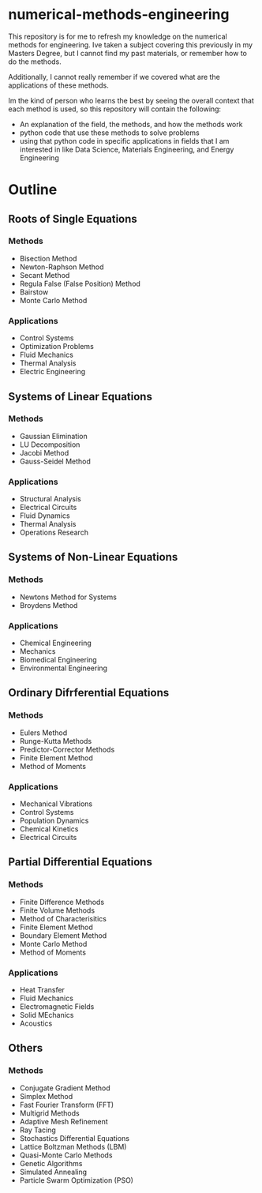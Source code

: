 # numerical-methods-engineering

This repository is for me to refresh my knowledge on the numerical methods for engineering. Ive taken a subject covering this previously in my Masters Degree, but I cannot find my past materials, or remember how to do the methods. 

Additionally, I cannot really remember if we covered what are the applications of these methods. 

Im the kind of person who learns the best by seeing the overall context that each method is used, so this repository will contain the following:

- An explanation of the field, the methods, and how the methods work
- python code that use these methods to solve problems
- using that python code in specific applications in fields that I am interested in like Data Science, Materials Engineering, and Energy Engineering 

# Outline
## Roots of Single Equations
### Methods
- Bisection Method
- Newton-Raphson Method
- Secant Method
- Regula False (False Position) Method
- Bairstow
- Monte Carlo Method

### Applications
- Control Systems
- Optimization Problems
- Fluid Mechanics
- Thermal Analysis
- Electric Engineering

## Systems of Linear Equations
### Methods
- Gaussian Elimination
- LU Decomposition
- Jacobi Method
- Gauss-Seidel Method

### Applications 
- Structural Analysis
- Electrical Circuits
- Fluid Dynamics
- Thermal Analysis
- Operations Research

## Systems of Non-Linear Equations
### Methods
- Newtons Method for Systems
- Broydens Method

### Applications
- Chemical Engineering
- Mechanics
- Biomedical Engineering
- Environmental Engineering

## Ordinary Difrferential Equations
### Methods
- Eulers Method
- Runge-Kutta Methods
- Predictor-Corrector Methods
- Finite Element Method
- Method of Moments

### Applications
- Mechanical Vibrations
- Control Systems
- Population Dynamics
- Chemical Kinetics
- Electrical Circuits

## Partial Differential Equations
### Methods
- Finite Difference Methods
- Finite Volume Methods
- Method of Characterisitics
- Finite Element Method
- Boundary Element Method
- Monte Carlo Method
- Method of Moments

### Applications
- Heat Transfer
- Fluid Mechanics
- Electromagnetic Fields
- Solid MEchanics
- Acoustics


## Others
### Methods
- Conjugate Gradient Method
- Simplex Method
- Fast Fourier Transform (FFT)
- Multigrid Methods
- Adaptive Mesh Refinement
- Ray Tacing
- Stochastics Differential Equations
- Lattice Boltzman Methods (LBM)
- Quasi-Monte Carlo Methods
- Genetic Algorithms
- Simulated Annealing
- Particle Swarm Optimization (PSO)